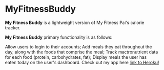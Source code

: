 # MyFitnessBuddy

**My Fitness Buddy** is a lightweight version of My Fitness Pal's calorie tracker.

**My Fitness Buddy** primary functionality is as follows:

Allow users to login to their accounts;
Add meals they eat throughout the day, along with the foods that comprise the meal;
Track mactronutrient data for each food (protein, carbohydrates, fat);
Display meals the user has eaten today on the user's dashboard.
Check out my app here [link to Heroku!](http://fitnessbuddy-ra.herokuapp.com/)

